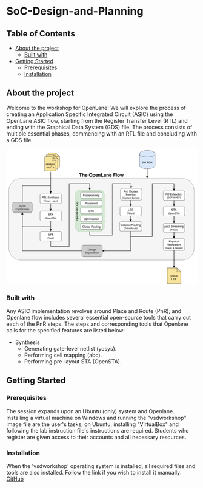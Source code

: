 # SoC-Design-and-Planning

## Table of Contents

- [About the project](#about_the_project)
  - [Built with](#built_with)
- [Getting Started](#getting_strated)
  - [Prerequisites](#prerequisites)
  - [Installation](#installation)


## About the project
Welcome to the workshop for OpenLane! We will explore the process of creating an Application Specific Integrated Circuit (ASIC) using the OpenLane ASIC flow, starting from the Register Transfer Level (RTL) and ending with the Graphical Data System (GDS) file. The process consists of multiple essential phases, commencing with an RTL file and concluding with a GDS file

![image](https://github.com/Dipon-Ctg/SoC-Design-and-Planning/blob/main/reference/image/openlane.flow.1.png)


### Built with
Any ASIC implementation revolves around Place and Route (PnR), and Openlane flow includes several essential open-source tools that carry out each of the PnR steps. The steps and corresponding tools that Openlane calls for the specified features are listed below:
- Synthesis
  - Generating gate-level netlist (yosys).
  - Performing cell mapping (abc).
  - Performing pre-layout STA (OpenSTA).

##  Getting Started

### Prerequisites
The session expands upon an Ubuntu (only) system and Openlane. Installing a virtual machine on Windows and running the "vsdworkshop" image file are the user's tasks; on Ubuntu, installing "VirtualBox" and following the lab instruction file's instructions are required. Students who register are given access to their accounts and all necessary resources.

### Installation
When the 'vsdworkshop' operating system is installed, all required files and tools are also installed. Follow the link if you wish to install it manually: [GitHub](https://github.com/nickson-jose/openlane_build_script)
